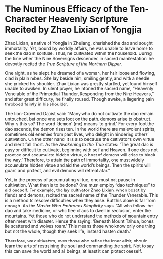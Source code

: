 # The Numinous Efficacy of the Ten-Character Heavenly Scripture Recited by Zhao Lixian of Yongjia

Zhao Lixian, a native of Yongjia in Zhejiang, cherished the dao and sought immortality. Yet, bound by worldly affairs, he was unable to leave home to seek the dao in solitude. Thus, he cultivated within the household. During the time when the Nine Sovereigns descended in sacred manifestation, he devoutly recited the *True Scripture of the Northern Dipper*.

One night, as he slept, he dreamed of a woman, her hair loose and flowing, clad in plain robes. She lay beside him, smiling gently, and with a needle she pricked his shoulder. Zhao Lixian was greatly startled, yet found himself unable to awaken. In silent prayer, he intoned the sacred name, “Heavenly Venerable of the Primordial Thunder, Responding from the Nine Heavens,” and after great difficulty, he finally roused. Though awake, a lingering pain throbbed faintly in his shoulder.

The Iron-Crowned Daoist said: “Many who do not cultivate the dao remain untouched, but once one sets foot on the path, demons arise to obstruct. Why is this so? The word ‘demon’ (mo) means ‘to grind.’ For every foot the dao ascends, the demon rises ten. In the world there are malevolent spirits, sometimes old enemies from past lives, who delight in hindering others’ cultivation. On the other hand, it is also because the cultivator’s own virtue and merit fall short. As the *Awakening to the True* states: ‘The great dao is easy or difficult to cultivate, beginning with self and Heaven. If one does not practice and accumulate hidden virtue, a host of demons will arise to block the way.’ Therefore, to attain the path of immortality, one must widely accumulate hidden virtue and aid the world’s beings. Then the spirits will guard and protect, and evil demons will retreat afar.”

Yet, in the process of accumulating virtue, one must not pause in cultivation. What then is to be done? One must employ “dao techniques” to aid oneself. For example, the lay cultivator Zhao Lixian, when beset by fiends and demons, recited the sacred name of the Thunder Venerable. This is a method to resolve difficulties when they arise. But this alone is far from enough. As the *Master Who Embraces Simplicity* says: “All who follow the dao and take medicine, or who flee chaos to dwell in seclusion, enter the mountains. Yet those who do not understand the methods of mountain entry often meet with disaster. Hence the saying: ‘Beneath Mount Taihua, bones lie scattered and wolves roam.’ This means those who know only one thing but not the whole, though they seek life, instead hasten death.”

Therefore, we cultivators, even those who refine the inner elixir, should learn the arts of restraining the soul and commanding the spirit. Not to say this can save the world and all beings, at least it can protect oneself.